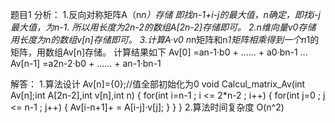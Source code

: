 题目1
分析：
1.反向对称矩阵A（n*n）存储
即找n-1+i-j的最大值，n确定，即找i-j最大值，为n-1.
所以用长度为2n-2的数组A[2n-2]存储即可。
2.n维向量v0存储
用长度为n的数组v[n]存储即可。
3.计算A·v0
n*n矩阵和n*1矩阵相乘得到一个n*1的矩阵，用数组Av[n]存储。
计算结果如下
Av[0]   =an-1·b0  + ...... + a0·bn-1
...
Av[n-1] =a2n-2·b0 + ...... + an-1·bn-1

解答：
1.算法设计
Av[n]={0};//值全部初始化为0
void Calcul_matrix_Av(int Av[n];int A[2n-2],int v[n],int n)
{
    for(int i=n-1 ; i <= 2*n-2 ; i++)
    {
        for(int j=0 ; j <= n-1 ; j++)
        {
            Av[i-n+1]+ = A[i-j]·v[j];
        }
    }
}
2.算法时间复杂度
O(n^2)